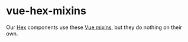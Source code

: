 # vue-hex-mixins
Our [Hex][hex] components use these [Vue mixins][vue-mixins], but they do nothing on their own.




[hex]: http://lionsmouthdigital.github.io/Hex/
[vue-mixins]: http://vuejs.org/guide/mixins.html
